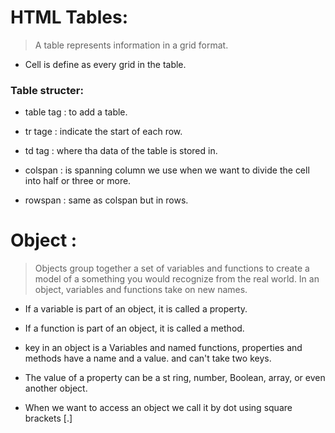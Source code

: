 # HTML Tables:

> A table represents information in a grid format.

* Cell is define as every grid in the table.

### Table structer:
* table tag : to add a table.

* tr tage : indicate the start of each
row.

* td tag : where tha data of the table is stored in.

* colspan : is spanning column we use when we want to divide the cell into half or three or more.

* rowspan : same as colspan but in rows.


# Object :

>Objects group together a set of variables and functions to create a model of a something you would recognize from the real world. In an object, variables and functions take on new names.

* If a variable is part of an object, it is called a property.

* If a function is part of an object, it is called a method.

* key in an object is a Variables and named functions, properties and methods have a name and a value. and can't take two keys.

* The value of a property can be a st ring, number, Boolean, array, or even another object.

* When we want to access an object we call it by dot using square brackets [.]